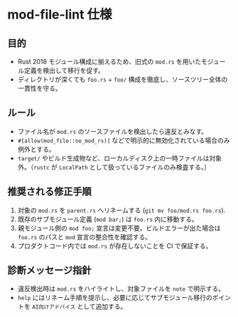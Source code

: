 # mod-file-lint 仕様

## 目的

- Rust 2018 モジュール構成に揃えるため、旧式の `mod.rs` を用いたモジュール定義を検出して移行を促す。
- ディレクトリが深くても `foo.rs` + `foo/` 構成を徹底し、ソースツリー全体の一貫性を守る。

## ルール

- ファイル名が `mod.rs` のソースファイルを検出したら違反とみなす。
- `#[allow(mod_file::no_mod_rs)]` などで明示的に無効化されている場合のみ例外とする。
- `target/` やビルド生成物など、ローカルディスク上の一時ファイルは対象外。（`rustc` が `LocalPath` として扱っているファイルのみ検査する。）

## 推奨される修正手順

1. 対象の `mod.rs` を `parent.rs` へリネームする (`git mv foo/mod.rs foo.rs`).
2. 既存のサブモジュール定義 (`mod bar;`) は `foo.rs` 内に移動する。
3. 親モジュール側の `mod foo;` 宣言は変更不要。ビルドエラーが出た場合は `foo.rs` のパスと `mod` 宣言の整合性を確認する。
4. プロダクトコード内では `mod.rs` が存在しないことを CI で保証する。

## 診断メッセージ指針

- 違反検出時は `mod.rs` をハイライトし、対象ファイルを `note` で明示する。
- `help` にはリネーム手順を提示し、必要に応じてサブモジュール移行のポイントを `AI向けアドバイス` として追加する。

